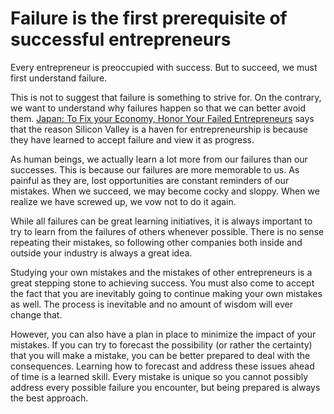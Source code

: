 # Failure is the first prerequisite of successful entrepreneurs

Every entrepreneur is preoccupied with success.  But to succeed, we must first understand failure.

This is not to suggest that failure is something to strive for. On the contrary, we want to understand why failures happen so that we can better avoid them. <a href="http://techcrunch.com/2010/10/17/japan-to-fix-your-economy-honor-your-failed-entrepreneurs/">Japan: To Fix your Economy, Honor Your Failed Entrepreneurs</a> says that the reason Silicon Valley is a haven for entrepreneurship is because they have learned to accept failure and view it as progress.

As human beings, we actually learn a lot more from our failures than our successes. This is because our failures are more memorable to us. As painful as they are, lost opportunities are constant reminders of our mistakes. When we succeed, we may become cocky and sloppy. When we realize we have screwed up, we vow not to do it again.

While all failures can be great learning initiatives, it is always important to try to learn from the failures of others whenever possible. There is no sense repeating their mistakes, so following other companies both inside and outside your industry is always a great idea.

Studying your own mistakes and the mistakes of other entrepreneurs is a great stepping stone to achieving success. You must also come to accept the fact that you are inevitably going to continue making your own mistakes as well. The process is inevitable and no amount of wisdom will ever change that.

However, you can also have a plan in place to minimize the impact of your mistakes. If you can try to forecast the possibility (or rather the certainty) that you will make a mistake, you can be better prepared to deal with the consequences. Learning how to forecast and address these issues ahead of time is a learned skill. Every mistake is unique so you cannot possibly address every possible failure you encounter, but being prepared is always the best approach.
